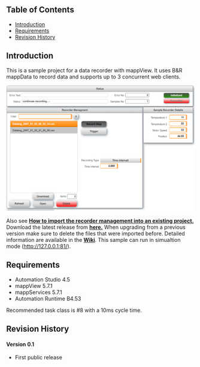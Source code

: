 ## Table of Contents
* [Introduction](#Introduction)
* [Requirements](#Requirements)
* [Revision History](#Revision-History)

<a name="Introduction"></a>
## Introduction
This is a sample project for a data recorder with mappView. It uses B&R mappData to record data and supports up to 3 concurrent web clients.

![](Logical/mappView/Resources/Media/screenshot.png)

Also see [**How to import the recorder management into an existing project.**](/Logical/mappRecorder/HowToImport.pdf) Download the latest release from [**here.**](../../releases) When upgrading from a previous version make sure to delete the files that were imported before. Detailed information are available in the [**Wiki**](https://github.com/br-automation-com/mappView-Recorder/wiki). This sample can run in simualtion mode (http://127.0.0.1:81/).

<a name="Requirements"></a>
## Requirements
* Automation Studio 4.5
* mappView 5.7.1
* mappServices 5.7.1
* Automation Runtime B4.53

Recommended task class is #8 with a 10ms cycle time.

<a name="Revision-History"></a>
## Revision History

#### Version 0.1
- First public release

